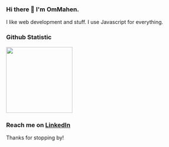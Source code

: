 ### Hi there 👋 I'm OmMahen.

I like web development and stuff. I use Javascript for everything. 
  
### Github Statistic
<p align="left">
<a href="https://github.com/OmMahen">
  <img height="180em" src="https://github-readme-stats-eight-theta.vercel.app/api/top-langs/?username=OmMahen&layout=compact&langs_count=8&theme=algolia"/>
</a>
</p>

### Reach me on <a href="https://www.linkedin.com/in/mahendra-putra-raharja/" target="_blank">LinkedIn</a>

Thanks for stopping by!
